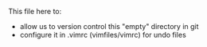 This file here to:
- allow us to version control this "empty" directory in git
- configure it in .vimrc (vimfiles/vimrc) for undo files
